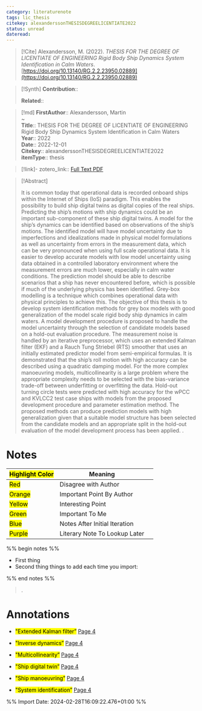 ```yaml
---
category: literaturenote
tags: lic_thesis
citekey: alexanderssonTHESISDEGREELICENTIATE2022
status: unread
dateread:
---
```


> [!Cite]
> Alexandersson, M. (2022). _THESIS FOR THE DEGREE OF LICENTIATE OF ENGINEERING Rigid Body Ship Dynamics System Identification in Calm Waters_. [https://doi.org/10.13140/RG.2.2.23950.02889](https://doi.org/10.13140/RG.2.2.23950.02889)

>[!Synth]
>**Contribution**:: 
>
>**Related**:: 
>

>[!md]
> **FirstAuthor**:: Alexandersson, Martin  
~    
> **Title**:: THESIS FOR THE DEGREE OF LICENTIATE OF ENGINEERING Rigid Body Ship Dynamics System Identification in Calm Waters  
> **Year**:: 2022  
> **Date**:: 2022-12-01  
> **Citekey**:: alexanderssonTHESISDEGREELICENTIATE2022  
> **itemType**:: thesis    

> [!link]-
> zotero_link:: [Full Text PDF](zotero://select/library/items/63QB3GCR)


> [!Abstract]
>
> It is common today that operational data is recorded onboard ships within the Internet
of Ships (IoS) paradigm. This enables the possibility to build ship digital twins as
digital copies of the real ships. Predicting the ship’s motions with ship dynamics could
be an important sub-component of these ship digital twins. A model for the ship’s
dynamics can be identified based on observations of the ship’s motions. The identified
model will have model uncertainty due to imperfections and idealizations made in
physical model formulations as well as uncertainty from errors in the measurement
data, which can be very pronounced when using full scale operational data. It is
easier to develop accurate models with low model uncertainty using data obtained in
a controlled laboratory environment where the measurement errors are much lower,
especially in calm water conditions. The prediction model should be able to describe
scenarios that a ship has never encountered before, which is possible if much of the
underlying physics has been identified. Grey-box modelling is a technique which
combines operational data with physical principles to achieve this.
The objective of this thesis is to develop system identification methods for grey
box models with good generalization of the model scale rigid body ship dynamics in
calm waters.
A model development procedure is proposed to handle the model uncertainty
through the selection of candidate models based on a hold-out evaluation procedure.
The measurement noise is handled by an iterative preprocessor, which uses an extended
Kalman filter (EKF) and a Rauch Tung Striebel (RTS) smoother that uses an initially
estimated predictor model from semi-empirical formulas.
It is demonstrated that the ship’s roll motion with high accuracy can be described
using a quadratic damping model. For the more complex manoeuvring models,
multicollinearity is a large problem where the appropriate complexity needs to be
selected with the bias-variance trade-off between underfitting or overfitting the data.
Hold-out turning circle tests were predicted with high accuracy for the wPCC and
KVLCC2 test case ships with models from the proposed development procedure and
parameter estimation method.
The proposed methods can produce prediction models with high generalization
given that a suitable model structure has been selected from the candidate models
and an appropriate split in the hold-out evaluation of the model development process
has been applied.
>.
> 
# Notes

| <mark class="hltr-grey">Highlight Color</mark> | Meaning                       |     |
| ---------------------------------------------- | ----------------------------- | --- |
| <mark class="hltr-red">Red</mark>              | Disagree with Author          |     |
| <mark class="hltr-orange">Orange</mark>        | Important Point By Author     |     |
| <mark class="hltr-yellow">Yellow</mark>        | Interesting Point             |     |
| <mark class="hltr-green">Green</mark>          | Important To Me               |     |
| <mark class="hltr-blue">Blue</mark>            | Notes After Initial Iteration |     |
| <mark class="hltr-purple">Purple</mark>        | Literary Note To Lookup Later |     |

%% begin notes %%
- First thing
- Second thing
things to add each time you import:

%% end notes %%

>.



# Annotations
- <mark class="hltr-yellow">"Extended Kalman filter”</mark> [Page 4](zotero://open-pdf/library/items/63QB3GCR?page=4&annotation=7PHQHSM9) 
 
- <mark class="hltr-yellow">"Inverse dynamics”</mark> [Page 4](zotero://open-pdf/library/items/63QB3GCR?page=4&annotation=4Z97XWR6) 
 
- <mark class="hltr-yellow">"Multicollinearity”</mark> [Page 4](zotero://open-pdf/library/items/63QB3GCR?page=4&annotation=EC6LU9NE) 
 
- <mark class="hltr-yellow">"Ship digital twin”</mark> [Page 4](zotero://open-pdf/library/items/63QB3GCR?page=4&annotation=5CGXC62C) 
 
- <mark class="hltr-yellow">"Ship manoeuvring”</mark> [Page 4](zotero://open-pdf/library/items/63QB3GCR?page=4&annotation=82ZBM5H8) 
 
- <mark class="hltr-yellow">"System identification”</mark> [Page 4](zotero://open-pdf/library/items/63QB3GCR?page=4&annotation=HFC4JM5B) 
 


%% Import Date: 2024-02-28T16:09:22.476+01:00 %%

